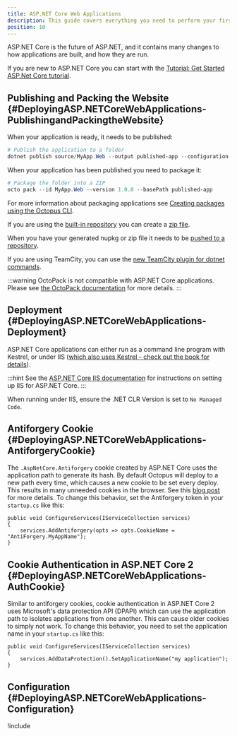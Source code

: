 ```yaml
---
title: ASP.NET Core Web Applications
description: This guide covers everything you need to perform your first ASP.NET Core webapp deployment.
position: 10
---
```


ASP.NET Core is the future of ASP.NET, and it contains many changes to how applications are built, and how they are run.

If you are new to ASP.NET Core you can start with the [Tutorial: Get Started ASP.Net Core tutorial](https://docs.asp.net/en/latest/getting-started.html).

## Publishing and Packing the Website {#DeployingASP.NETCoreWebApplications-PublishingandPackingtheWebsite}

When your application is ready, it needs to be published:

```powershell
# Publish the application to a folder
dotnet publish source/MyApp.Web --output published-app --configuration Release
```

When your application has been published you need to package it:

```powershell
# Package the folder into a ZIP
octo pack --id MyApp.Web --version 1.0.0 --basePath published-app
```

For more information about packaging applications see [Creating packages using the Octopus CLI](/docs/packaging-applications/create-packages/octopus-cli.md).

If you are using the [built-in repository](/docs/packaging-applications/package-repositories/built-in-repository/index.md#pushing-packages-to-the-built-in-repository) you can create a [zip file](/docs/packaging-applications/create-packages/octopus-cli.md#create-zip-packages). 

When you have your generated nupkg or zip file it needs to be [pushed to a repository](/docs/packaging-applications/package-repositories/index.md).

If you are using TeamCity, you can use the [new TeamCity plugin for dotnet commands](https://github.com/JetBrains/teamcity-dnx-plugin).

:::warning
OctoPack is not compatible with ASP.NET Core applications. Please see [the OctoPack documentation](/docs/packaging-applications/create-packages/octopack/index.md#UsingOctoPack-UsingNETCore) for more details.
:::

## Deployment {#DeployingASP.NETCoreWebApplications-Deployment}

ASP.NET Core applications can either run as a command line program with Kestrel, or under IIS ([which also uses Kestrel - check out the book for details](https://leanpub.com/aspnetdeployment)).

:::hint
See the [ASP.NET Core IIS documentation](https://docs.asp.net/en/latest/publishing/iis.html#install-the-http-platform-handler) for instructions on setting up IIS for ASP.NET Core.
:::

When running under IIS, ensure the .NET CLR Version is set to `No Managed Code`.

## Antiforgery Cookie {#DeployingASP.NETCoreWebApplications-AntiforgeryCookie}

The `.AspNetCore.Antiforgery` cookie created by ASP.NET Core uses the application path to generate its hash. By default Octopus will deploy to a new path every time, which causes a new cookie to be set every deploy. This results in many unneeded cookies in the browser. See this [blog post](http://blog.novanet.no/a-pile-of-anti-forgery-cookies/) for more details. To change this behavior, set the Antiforgery token in your `startup.cs` like this:

```
public void ConfigureServices(IServiceCollection services)
{
    services.AddAntiforgery(opts => opts.CookieName = "AntiForgery.MyAppName");
}
```

## Cookie Authentication in ASP.NET Core 2 {#DeployingASP.NETCoreWebApplications-AuthCookie}

Similar to antiforgery cookies, cookie authentication in ASP.NET Core 2 uses Microsoft's data protection API (DPAPI) which can use the application path to isolates applications from one another.  This can cause older cookies to simply not work. To change this behavior, you need to set the application name in your `startup.cs` like this:

```
public void ConfigureServices(IServiceCollection services)
{
    services.AddDataProtection().SetApplicationName("my application");
}
```

## Configuration {#DeployingASP.NETCoreWebApplications-Configuration}

!include <json-configuration-variables>

